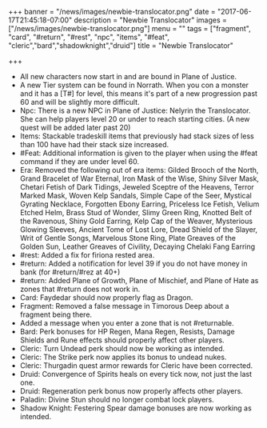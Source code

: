 +++
banner = "/news/images/newbie-translocator.png"
date = "2017-06-17T21:45:18-07:00"
description = "Newbie Translocator"
images = ["/news/images/newbie-translocator.png"]
menu = ""
tags = ["fragment", "card", "#return", "#rest", "npc", "items", "#feat", "cleric","bard","shadowknight","druid"]
title = "Newbie Translocator"

+++
* All new characters now start in and are bound in Plane of Justice.
* A new Tier system can be found in Norrath. When you con a monster and it has a [T#] for level, this means it's part of a new progression past 60 and will be slightly more difficult.
* Npc: There is a new NPC in Plane of Justice: Nelyrin the Translocator. She can help players level 20 or under to reach starting cities. (A new quest will be added later past 20)
* Items: Stackable tradeskill items that previously had stack sizes of less than 100 have had their stack size increased.
* #Feat: Additional information is given to the player when using the #feat command if they are under level 60.
* Era: Removed the following out of era items: Gilded Brooch of the North, Grand Bracelet of War Eternal, Iron Mask of the Wise, Shiny Silver Mask, Chetari Fetish of Dark Tidings, Jeweled Sceptre of the Heavens, Terror Marked Mask, Woven Kelp Sandals, Simple Cape of the Seer, Mystical Gyrating Necklace, Forgotten Ebony Earring, Priceless Ice Fetish, Velium Etched Helm, Brass Stud of Wonder, Slimy Green Ring, Knotted Belt of the Ravenous, Shiny Gold Earring, Kelp Cap of the Weaver, Mysterious Glowing Sleeves, Ancient Tome of Lost Lore, Dread Shield of the Slayer, Writ of Gentle Songs, Marvelous Stone Ring, Plate Greaves of the Golden Sun, Leather Greaves of Civility, Decaying Chelaki Fang Earring
* #rest: Added a fix for firiona rested area.
* #return: Added a notification for level 39 if you do not have money in bank (for #return/#rez at 40+)
* #return: Added Plane of Growth, Plane of Mischief, and Plane of Hate as zones that #return does not work in.
* Card: Faydedar should now properly flag as Dragon.
* Fragment: Removed a false message in Timorous Deep about a fragment being there.
* Added a message when you enter a zone that is not #returnable.
* Bard: Perk bonuses for HP Regen, Mana Regen, Resists, Damage Shields and Rune effects should properly affect other players.
* Cleric: Turn Undead perk should now be working as intended.
* Cleric: The Strike perk now applies its bonus to undead nukes.
* Cleric: Thurgadin quest armor rewards for Cleric have been corrected.
* Druid: Convergence of Spirits heals on every tick now, not just the last one.
* Druid: Regeneration perk bonus now properly affects other players.
* Paladin: Divine Stun should no longer combat lock players.
* Shadow Knight: Festering Spear damage bonuses are now working as intended.
<!--more-->
